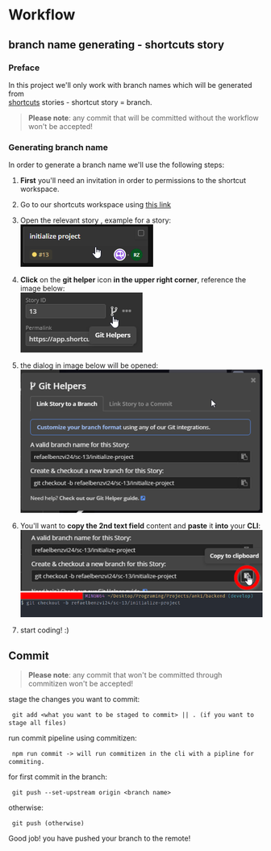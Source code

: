 # Workflow

## branch name generating - shortcuts story

### Preface

In this project we'll only work with branch names which will be generated from <br/>
[shortcuts](https://shortcut.com/) stories - shortcut story = branch. <br/>

> **Please note**: any commit that will be committed without the workflow won't be accepted!

### Generating branch name

In order to generate a branch name we'll use the following steps:

1. **First** you'll need an invitation in order to permissions to the shortcut workspace.


2. Go to our shortcuts workspace using [this link](https://app.shortcut.com/anki/stories/)


3. Open the relevant story , example for a story:<br/>
   <img src="..\assets\storyExample.png" alt="story-example"/>


4. **Click** on the **git helper** icon **in the upper right corner**, reference the image below:<br/>
   <img src="..\assets\gitHelperIcon.png">


5. the dialog in image below will be opened:<br/>
   <img src="..\assets/gitHelperDialog.png">


6. You'll want to **copy the 2nd text field** content and **paste** it **into** your **CLI**: <br/>
   <img src="..\assets\gitHelperDialogCopy.png">
   <img src="..\assets\cliExample.png">


7. start coding! :)

## Commit

> **Please note**: any commit that won't be committed through commitizen won't be accepted!

stage the changes you want to commit:

```shell
 git add <what you want to be staged to commit> || . (if you want to stage all files) 
```

run commit pipeline using commitizen:

```shell
 npm run commit -> will run commitizen in the cli with a pipline for commiting.
```

for first commit in the branch:

```shell
 git push --set-upstream origin <branch name> 
```

otherwise:

```shell
 git push (otherwise)
```

Good job! you have pushed your branch to the remote!